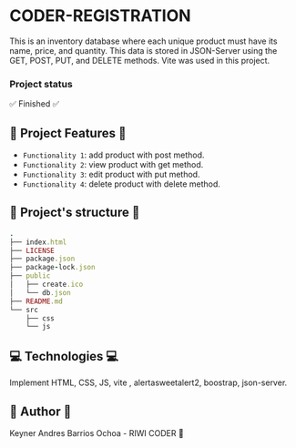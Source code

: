 # CODER-REGISTRATION
This is an inventory database where each unique product must have its name, price, and quantity. This data is stored in JSON-Server using the GET, POST, PUT, and DELETE methods. Vite was used in this project.

### Project status
:white_check_mark: Finished :white_check_mark:

## :hammer: Project Features :hammer:

- `Functionality 1`: add product with post method.
- `Functionality 2`: view product with get method.
- `Functionality 3`: edit product with put method.
- `Functionality 4`: delete product with delete method.


## :paperclip: Project's structure :paperclip:
```ruby
.
├── index.html
├── LICENSE
├── package.json
├── package-lock.json
├── public
│   ├── create.ico
│   └── db.json
├── README.md
└── src
    ├── css
    └── js

```

## :computer: Technologies :computer:
Implement HTML, CSS, JS, vite , alertasweetalert2, boostrap, json-server.

## :bust_in_silhouette: Author :bust_in_silhouette:

Keyner Andres Barrios Ochoa - RIWI CODER 🚀
